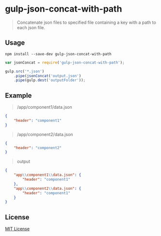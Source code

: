 # gulp-json-concat-with-path
> Concatenate json files to specified file containing a key with a path to each json file.

## Usage
```shell
npm install --save-dev gulp-json-concat-with-path
```


```javascript
var jsonConcat = require('gulp-json-concat-with-path');

gulp.src('*.json')
	.pipe(jsonConcat('output.json')
	.pipe(gulp.dest('outputFolder'));
```

## Example

> /app/component1/data.json
```json
{
	"header": "component1"
}
```

> /app/component2/data.json
```json
{
	"header": "component2"
}
```

> output
```json
{
	"app\\component1\\data.json": {
		"header": "component1"
	},
	"app\\component2\\data.json": {
		"header": "component1"
	}
}
```

## License

[MIT License](http://en.wikipedia.org/wiki/MIT_License)